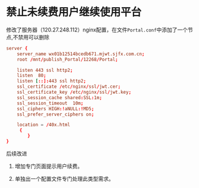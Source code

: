 # 禁止未续费用户继续使用平台

修改了服务器（120.27.248.112）nginx配置，在文件`Portal.conf`中添加了一个节点,不禁用可以删除

```conf
server {
    server_name wx01b12514bcedb671.mjwt.sjfx.com.cn;
    root /mnt/publish_Portal/12268/Portal;

    listen 443 ssl http2;
    listen  80;
    listen [::]:443 ssl http2;
    ssl_certificate /etc/nginx/ssl/jwt.cer;
    ssl_certificate_key /etc/nginx/ssl/jwt.key;
    ssl_session_cache shared:SSL:1m;
    ssl_session_timeout  10m;
    ssl_ciphers HIGH:!aNULL:!MD5;
    ssl_prefer_server_ciphers on;   

    location = /40x.html
     {
        }
}
```

后续改进

1. 增加专门页面提示用户续费。

2. 单独出一个配置文件专门处理此类型需求。